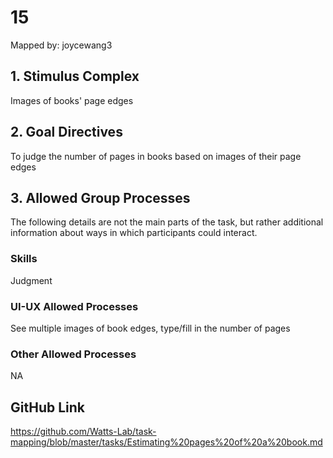 # 15

Mapped by: joycewang3 

## 1. Stimulus Complex 
Images of books' page edges

## 2. Goal Directives 
To judge the number of pages in books based on images of their page edges

## 3. Allowed Group Processes 
The following details are not the main parts of the task, but rather additional information about ways in which participants could interact.

### Skills 
Judgment

### UI-UX Allowed Processes
See multiple images of book edges, type/fill in the number of pages

### Other Allowed Processes
NA

## GitHub Link 
https://github.com/Watts-Lab/task-mapping/blob/master/tasks/Estimating%20pages%20of%20a%20book.md